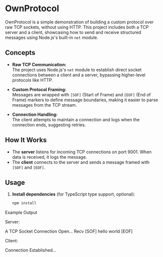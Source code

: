 # OwnProtocol

OwnProtocol is a simple demonstration of building a custom protocol over raw TCP sockets, without using HTTP. This project includes both a TCP server and a client, showcasing how to send and receive structured messages using Node.js's built-in `net` module.

## Concepts

- **Raw TCP Communication:**  
  The project uses Node.js's `net` module to establish direct socket connections between a client and a server, bypassing higher-level protocols like HTTP.

- **Custom Protocol Framing:**  
  Messages are wrapped with `[SOF]` (Start of Frame) and `[EOF]` (End of Frame) markers to define message boundaries, making it easier to parse messages from the TCP stream.

- **Connection Handling:**  
  The client attempts to maintain a connection and logs when the connection ends, suggesting retries.


## How It Works

- The **server** listens for incoming TCP connections on port 9001. When data is received, it logs the message.
- The **client** connects to the server and sends a message framed with `[SOF]` and `[EOF]`.

## Usage

1. **Install dependencies** (for TypeScript type support, optional):
   ```sh
   npm install

Example Output 

Server: 

A TCP Socket Connection Open...
Recv [SOF]
hello world
[EOF]

Client: 

Connection Established...